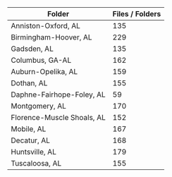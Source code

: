 | Folder                     |   Files / Folders |
|----------------------------|-------------------|
| Anniston-Oxford, AL        |               135 |
| Birmingham-Hoover, AL      |               229 |
| Gadsden, AL                |               135 |
| Columbus, GA-AL            |               162 |
| Auburn-Opelika, AL         |               159 |
| Dothan, AL                 |               155 |
| Daphne-Fairhope-Foley, AL  |                59 |
| Montgomery, AL             |               170 |
| Florence-Muscle Shoals, AL |               152 |
| Mobile, AL                 |               167 |
| Decatur, AL                |               168 |
| Huntsville, AL             |               179 |
| Tuscaloosa, AL             |               155 |